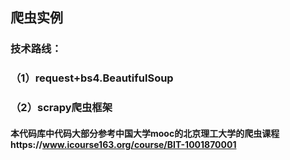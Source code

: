 ## 爬虫实例
### 技术路线：
### （1）request+bs4.BeautifulSoup
### （2）scrapy爬虫框架

#### 本代码库中代码大部分参考中国大学mooc的北京理工大学的爬虫课程https://www.icourse163.org/course/BIT-1001870001

